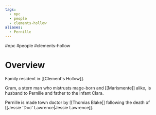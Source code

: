 ```yaml
---
tags:
  - npc
  - people
  - clements-hollow
aliases:
  - Pernille
---
```

#npc #people #clements-hollow 
# Overview

Family resident in [[Clement's Hollow]].

Gram, a stern man who mistrusts mage-born and [[Marismente]] alike, is husband to Pernille and father to the infant Clara.

Pernille is made town doctor by [[Thomias Blake]] following the death of [[Jessie 'Doc' Lawrence|Jessie Lawrence]].